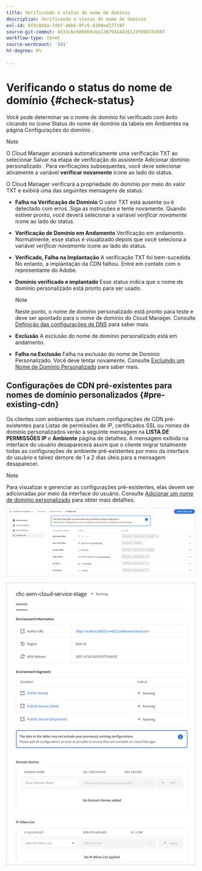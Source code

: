 ```yaml
---
title: Verificando o status do nome de domínio
description: Verificando o status do nome de domínio
exl-id: 8fdc8dda-7dbf-46b6-9fc6-d304ed377197
source-git-commit: 4533cbc689d69cbe126791b4426123f890754507
workflow-type: tm+mt
source-wordcount: '341'
ht-degree: 0%

---
```


# Verificando o status do nome de domínio {#check-status}

Você pode determinar se o nome de domínio foi verificado com êxito clicando no ícone Status do nome de domínio da tabela em Ambientes na página Configurações do domínio .

>[!NOTE]
>O Cloud Manager acionará automaticamente uma verificação TXT ao selecionar Salvar na etapa de verificação do assistente Adicionar domínio personalizado . Para verificações subsequentes, você deve selecionar ativamente a variável **verificar novamente** ícone ao lado do status.

O Cloud Manager verificará a propriedade do domínio por meio do valor TXT e exibirá uma das seguintes mensagens de status:

* **Falha na Verificação de Domínio**
O valor TXT está ausente ou é detectado com erros. Siga as instruções e tente novamente. Quando estiver pronto, você deverá selecionar a variável 
*verificar novamente* ícone ao lado do status.

* **Verificação de Domínio em Andamento**
Verificação em andamento. Normalmente, esse status é visualizado depois que você seleciona a variável 
*verificar novamente* ícone ao lado do status.

* **Verificado, Falha na Implantação**
A verificação TXT foi bem-sucedida. No entanto, a implantação da CDN falhou. Entre em contato com o representante do Adobe.

* **Domínio verificado e implantado**
Esse status indica que o nome de domínio personalizado está pronto para ser usado.
   >[!NOTE]
   >Neste ponto, o nome de domínio personalizado está pronto para teste e deve ser apontado para o nome de domínio do Cloud Manager. Consulte [Definição das configurações de DNS](/help/implementing/cloud-manager/custom-domain-names/configure-dns-settings.md) para saber mais.

* **Exclusão**
A exclusão do nome de domínio personalizado está em andamento.

* **Falha na Exclusão**
Falha na exclusão do nome de Domínio Personalizado. Você deve tentar novamente. Consulte [Excluindo um Nome de Domínio Personalizado](/help/implementing/cloud-manager/custom-domain-names/delete-custom-domain-name.md) para saber mais.


## Configurações de CDN pré-existentes para nomes de domínio personalizados {#pre-existing-cdn}

Os clientes com ambientes que incluem configurações de CDN pré-existentes para Listas de permissões de IP, certificados SSL ou nomes de domínio personalizados verão a seguinte mensagem na **LISTA DE PERMISSÕES IP** e **Ambiente** página de detalhes. A mensagem exibida na interface do usuário desaparecerá assim que o cliente migrar totalmente todas as configurações de ambiente pré-existentes por meio da interface do usuário e talvez demore de 1 a 2 dias úteis para a mensagem desaparecer.

>[!NOTE]
>Para visualizar e gerenciar as configurações pré-existentes, elas devem ser adicionadas por meio da interface do usuário. Consulte [Adicionar um nome de domínio personalizado](/help/implementing/cloud-manager/custom-domain-names/add-custom-domain-name.md) para obter mais detalhes.

![](/help/implementing/cloud-manager/assets/ip-allow-list-message1.png)

![](/help/implementing/cloud-manager/assets/ip-allow-list-message2.png)
